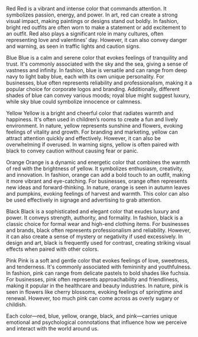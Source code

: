 Red
Red is a vibrant and intense color that commands attention. It symbolizes passion, energy, and power. In art, red can
create a strong visual impact, making paintings or designs stand out boldly. In fashion, bright red outfits are often
worn to make a statement or add excitement to an outfit. Red also plays a significant role in many cultures, often
representing love and valentines' day. However, it can also convey danger and warning, as seen in traffic lights and
caution signs.

Blue
Blue is a calm and serene color that evokes feelings of tranquility and trust. It's commonly associated with the sky and
the sea, giving a sense of vastness and infinity. In fashion, blue is versatile and can range from deep navy to light
baby blue, each with its own unique personality. For businesses, blue often represents reliability and professionalism,
making it a popular choice for corporate logos and branding. Additionally, different shades of blue can convey various
moods; royal blue might suggest luxury, while sky blue could symbolize innocence or calmness.

Yellow
Yellow is a bright and cheerful color that radiates warmth and happiness. It's often used in children’s rooms to create
a fun and lively environment. In nature, yellow represents sunshine and flowers, evoking feelings of vitality and
growth. For branding and marketing, yellow can attract attention quickly and effectively. However, it can also be
overwhelming if overused. In warning signs, yellow is often paired with black to convey caution without causing fear or
panic.

Orange
Orange is a dynamic and energetic color that combines the warmth of red with the brightness of yellow. It symbolizes
enthusiasm, creativity, and innovation. In fashion, orange can add a bold touch to an outfit, making it more vibrant and
eye-catching. For businesses, orange often represents new ideas and forward-thinking. In nature, orange is seen in
autumn leaves and pumpkins, evoking feelings of harvest and warmth. This color can also be used effectively in signage
and advertising to grab attention.

Black
Black is a sophisticated and elegant color that exudes luxury and power. It conveys strength, authority, and formality.
In fashion, black is a classic choice for formal wear and high-end clothing items. For businesses and brands, black
often represents professionalism and reliability. However, it can also create a sense of mystery or negativity if used
excessively. In design and art, black is frequently used for contrast, creating striking visual effects when paired with
other colors.

Pink
Pink is a soft and gentle color that evokes feelings of love, sweetness, and tenderness. It's commonly associated with
femininity and youthfulness. In fashion, pink can range from delicate pastels to bold shades like fuchsia. For
businesses, pink often represents approachability and friendliness, making it popular in the healthcare and beauty
industries. In nature, pink is seen in flowers like cherry blossoms, evoking feelings of springtime and renewal.
However, too much pink can come across as overly sugary or childish.

Each color—red, blue, yellow, orange, black, and pink—carries unique emotional and psychological connotations that
influence how we perceive and interact with the world around us.